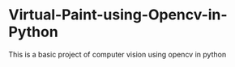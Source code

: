 # Virtual-Paint-using-Opencv-in-Python
This is a basic project of computer vision using opencv in python
